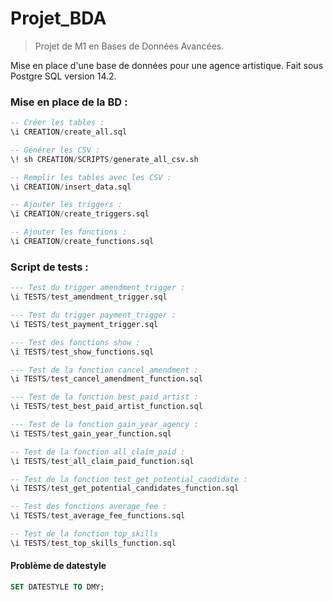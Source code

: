 # Projet_BDA

>Projet de M1 en Bases de Données Avancées.

Mise en place d'une base de données pour une agence artistique. Fait sous Postgre SQL version 14.2.

### Mise en place de la BD :

```sql
-- Créer les tables :
\i CREATION/create_all.sql

-- Générer les CSV :
\! sh CREATION/SCRIPTS/generate_all_csv.sh

-- Remplir les tables avec les CSV :
\i CREATION/insert_data.sql

-- Ajouter les triggers :
\i CREATION/create_triggers.sql

-- Ajouter les fonctions :
\i CREATION/create_functions.sql
```

### Script de tests :

```sql
--- Test du trigger amendment_trigger :
\i TESTS/test_amendment_trigger.sql

--- Test du trigger payment_trigger :
\i TESTS/test_payment_trigger.sql

--- Test des fonctions show :
\i TESTS/test_show_functions.sql

--- Test de la fonction cancel_amendment :
\i TESTS/test_cancel_amendment_function.sql

--- Test de la fonction best_paid_artist :
\i TESTS/test_best_paid_artist_function.sql

--- Test de la fonction gain_year_agency :
\i TESTS/test_gain_year_function.sql

-- Test de la fonction all_claim_paid :
\i TESTS/test_all_claim_paid_function.sql

-- Test de la fonction test_get_potential_candidate :
\i TESTS/test_get_potential_candidates_function.sql

-- Test des fonctions average_fee :
\i TESTS/test_average_fee_functions.sql

-- Test de la fonction top_skills
\i TESTS/test_top_skills_function.sql
```

#### Problème de datestyle

```sql
SET DATESTYLE TO DMY;
```